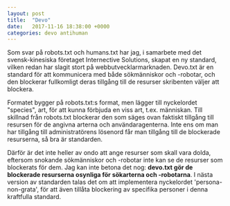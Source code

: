 ```yaml
---
layout: post
title:  "Devo"
date:   2017-11-16 18:38:00 +0000
categories: devo antihuman
---
```

Som svar på robots.txt och humans.txt har jag, i samarbete med det svensk-kinesiska företaget Internective Solutions, skapat en ny standard, vilken redan har slagit stort på webbutvecklarmarknaden. Devo.txt är en standard för
att kommunicera med både sökmänniskor och -robotar, och den blockerar fullkomligt deras tillgång till de resurser skribenten väljer att blockera.

Formatet bygger på robots.txt:s format, men lägger till nyckelordet "species", art, för att kunna förbjuda en viss art, t.ex. människan. Till skillnad från robots.txt blockerar den som säges ovan faktiskt tillgång till resursen
för de angivna arterna och användaragenterna. Inte ens om man har tillgång till administratörens lösenord får man tillgång till de blockerade resurserna, så bra är standarden.

Därför är det inte heller av ondo att ange resurser som skall vara dolda, eftersom snokande sökmänniskor och -robotar inte kan se de resurser som blockerats för dem. Jag kan inte betona det nog: **devo.txt gör de blockerade
resurserna osynliga för sökarterna och -robotarna**. I nästa version av standarden talas det om att implementera nyckelordet 'persona-non-grata', för att även tillåta blockering av specifika personer i denna kraftfulla standard.

[jekyll-docs]: https://jekyllrb.com/docs/home
[jekyll-gh]:   https://github.com/jekyll/jekyll
[jekyll-talk]: https://talk.jekyllrb.com/
